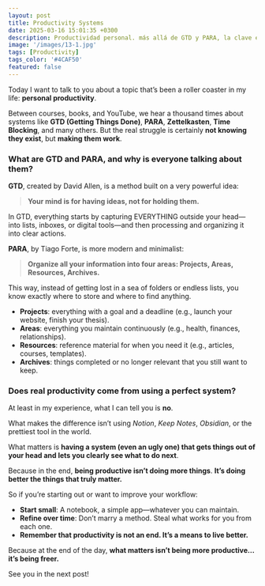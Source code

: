 ```yaml
---
layout: post
title: Productivity Systems
date: 2025-03-16 15:01:35 +0300
description: Productividad personal. más allá de GTD y PARA, la clave es un sistema simple y vivo que libere tu mente. ¡Menos hacer, mejor hacer!
image: '/images/13-1.jpg'
tags: [Productivity]
tags_color: '#4CAF50'
featured: false
---
```


Today I want to talk to you about a topic that’s been a roller coaster in my life: **personal productivity**.

Between courses, books, and YouTube, we hear a thousand times about systems like **GTD (Getting Things Done)**, **PARA**, **Zettelkasten**, **Time Blocking**, and many others.
But the real struggle is certainly **not knowing they exist**, but **making them work**.

### What are GTD and PARA, and why is everyone talking about them?

**GTD**, created by David Allen, is a method built on a very powerful idea:

> **Your mind is for having ideas, not for holding them.**

In GTD, everything starts by capturing EVERYTHING outside your head—into lists, inboxes, or digital tools—and then processing and organizing it into clear actions.

**PARA**, by Tiago Forte, is more modern and minimalist:

> **Organize all your information into four areas: Projects, Areas, Resources, Archives.**

This way, instead of getting lost in a sea of folders or endless lists, you know exactly where to store and where to find anything.

* **Projects**: everything with a goal and a deadline (e.g., launch your website, finish your thesis).
* **Areas**: everything you maintain continuously (e.g., health, finances, relationships).
* **Resources**: reference material for when you need it (e.g., articles, courses, templates).
* **Archives**: things completed or no longer relevant that you still want to keep.

### Does real productivity come from using a perfect system?

At least in my experience, what I can tell you is **no**.

What makes the difference isn’t using *Notion*, *Keep Notes*, *Obsidian*, or the prettiest tool in the world.

What matters is **having a system (even an ugly one) that gets things out of your head and lets you clearly see what to do next**.

Because in the end, **being productive isn’t doing more things**. **It’s doing better the things that truly matter.**

So if you’re starting out or want to improve your workflow:

* **Start small**: A notebook, a simple app—whatever you can maintain.
* **Refine over time**: Don’t marry a method. Steal what works for you from each one.
* **Remember that productivity is not an end. It’s a means to live better.**

Because at the end of the day, **what matters isn’t being more productive… it’s being freer.**

See you in the next post!
